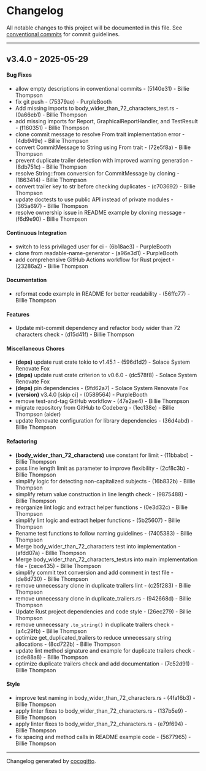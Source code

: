 # Changelog
All notable changes to this project will be documented in this file. See [conventional commits](https://www.conventionalcommits.org/) for commit guidelines.

- - -
## v3.4.0 - 2025-05-29
#### Bug Fixes
- allow empty descriptions in conventional commits - (5140e31) - Billie Thompson
- fix git push - (75379ae) - PurpleBooth
- Add missing imports to body_wider_than_72_characters_test.rs - (0a66eb1) - Billie Thompson
- add missing imports for Report, GraphicalReportHandler, and TestResult - (f160351) - Billie Thompson
- clone commit message to resolve From trait implementation error - (4db949e) - Billie Thompson
- convert CommitMessage to String using From trait - (72e5f8a) - Billie Thompson
- prevent duplicate trailer detection with improved warning generation - (8db751c) - Billie Thompson
- resolve String::from conversion for CommitMessage by cloning - (1863414) - Billie Thompson
- convert trailer key to str before checking duplicates - (c703692) - Billie Thompson
- update doctests to use public API instead of private modules - (365a697) - Billie Thompson
- resolve ownership issue in README example by cloning message - (f6d9e90) - Billie Thompson
#### Continuous Integration
- switch to less privilaged user for ci - (6b18ae3) - PurpleBooth
- clone from readable-name-generator - (a96e3d1) - PurpleBooth
- add comprehensive GitHub Actions workflow for Rust project - (23286a2) - Billie Thompson
#### Documentation
- reformat code example in README for better readability - (56ffc77) - Billie Thompson
#### Features
- Update mit-commit dependency and refactor body wider than 72 characters check - (d15d41f) - Billie Thompson
#### Miscellaneous Chores
- **(deps)** update rust crate tokio to v1.45.1 - (596d1d2) - Solace System Renovate Fox
- **(deps)** update rust crate criterion to v0.6.0 - (dc578f8) - Solace System Renovate Fox
- **(deps)** pin dependencies - (9fd62a7) - Solace System Renovate Fox
- **(version)** v3.4.0 [skip ci] - (0589564) - PurpleBooth
- remove test-and-tag GitHub workflow - (47e2ae4) - Billie Thompson
- migrate repository from GitHub to Codeberg - (1ec138e) - Billie Thompson (aider)
- update Renovate configuration for library dependencies - (36d4abd) - Billie Thompson
#### Refactoring
- **(body_wider_than_72_characters)** use constant for limit - (11bbabd) - Billie Thompson
- pass line length limit as parameter to improve flexibility - (2cf8c3b) - Billie Thompson
- simplify logic for detecting non-capitalized subjects - (16b832b) - Billie Thompson
- simplify return value construction in line length check - (9875488) - Billie Thompson
- reorganize lint logic and extract helper functions - (0e3d32c) - Billie Thompson
- simplify lint logic and extract helper functions - (5b25607) - Billie Thompson
- Rename test functions to follow naming guidelines - (7405383) - Billie Thompson
- Merge body_wider_than_72_characters test into implementation - (afdd07a) - Billie Thompson
- Merge body_wider_than_72_characters_test.rs into main implementation file - (cece435) - Billie Thompson
- simplify commit text conversion and add comment in test file - (de8d730) - Billie Thompson
- remove unnecessary clone in duplicate trailers lint - (c25f283) - Billie Thompson
- remove unnecessary clone in duplicate_trailers.rs - (942668d) - Billie Thompson
- Update Rust project dependencies and code style - (26ec279) - Billie Thompson
- remove unnecessary `.to_string()` in duplicate trailers check - (a4c29fb) - Billie Thompson
- optimize get_duplicated_trailers to reduce unnecessary string allocations - (8cd722b) - Billie Thompson
- update lint method signature and example for duplicate trailers check - (cde88a8) - Billie Thompson
- optimize duplicate trailers check and add documentation - (7c52d91) - Billie Thompson
#### Style
- improve test naming in body_wider_than_72_characters.rs - (4fa16b3) - Billie Thompson
- apply linter fixes to body_wider_than_72_characters.rs - (137b5e9) - Billie Thompson
- apply linter fixes to body_wider_than_72_characters.rs - (e79f694) - Billie Thompson
- fix spacing and method calls in README example code - (5677965) - Billie Thompson

- - -

Changelog generated by [cocogitto](https://github.com/cocogitto/cocogitto).